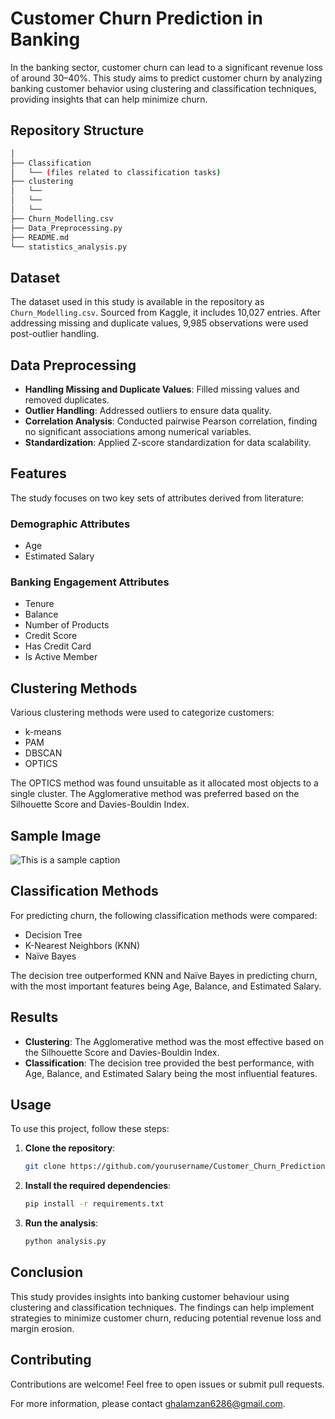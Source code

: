# Customer Churn Prediction in Banking

In the banking sector, customer churn can lead to a significant revenue loss of around 30–40%. This study aims to predict customer churn by analyzing banking customer behavior using clustering and classification techniques, providing insights that can help minimize churn.

## Repository Structure

```sh
│
├── Classification
│   └── (files related to classification tasks)
├── clustering
│   └──
│   └──
│   └──   
├── Churn_Modelling.csv
├── Data_Preprocessing.py
├── README.md
└── statistics_analysis.py
```



## Dataset

The dataset used in this study is available in the repository as `Churn_Modelling.csv`. Sourced from Kaggle, it includes 10,027 entries. After addressing missing and duplicate values, 9,985 observations were used post-outlier handling.

## Data Preprocessing

- **Handling Missing and Duplicate Values**: Filled missing values and removed duplicates.
- **Outlier Handling**: Addressed outliers to ensure data quality.
- **Correlation Analysis**: Conducted pairwise Pearson correlation, finding no significant associations among numerical variables.
- **Standardization**: Applied Z-score standardization for data scalability.

## Features

The study focuses on two key sets of attributes derived from literature:

### Demographic Attributes

- Age
- Estimated Salary

### Banking Engagement Attributes

- Tenure
- Balance
- Number of Products
- Credit Score
- Has Credit Card
- Is Active Member

## Clustering Methods

Various clustering methods were used to categorize customers:

- k-means
- PAM
- DBSCAN
- OPTICS

The OPTICS method was found unsuitable as it allocated most objects to a single cluster. The Agglomerative method was preferred based on the Silhouette Score and Davies-Bouldin Index.

## Sample Image

![This is a sample caption](image/lfd_ucl1.png)

## Classification Methods

For predicting churn, the following classification methods were compared:

- Decision Tree
- K-Nearest Neighbors (KNN)
- Naïve Bayes

The decision tree outperformed KNN and Naïve Bayes in predicting churn, with the most important features being Age, Balance, and Estimated Salary.

## Results

- **Clustering**: The Agglomerative method was the most effective based on the Silhouette Score and Davies-Bouldin Index.
- **Classification**: The decision tree provided the best performance, with Age, Balance, and Estimated Salary being the most influential features.

## Usage

To use this project, follow these steps:

1. **Clone the repository**:
    ```bash
    git clone https://github.com/yourusername/Customer_Churn_Prediction.git
    ```
2. **Install the required dependencies**:
    ```bash
    pip install -r requirements.txt
    ```
3. **Run the analysis**:
    ```bash
    python analysis.py
    ```

## Conclusion

This study provides insights into banking customer behaviour using clustering and classification techniques. The findings can help implement strategies to minimize customer churn, reducing potential revenue loss and margin erosion.

## Contributing

Contributions are welcome! Feel free to open issues or submit pull requests.

For more information, please contact [ghalamzan6286@gmail.com](mailto:ghalamzan6286@gmail.com).
